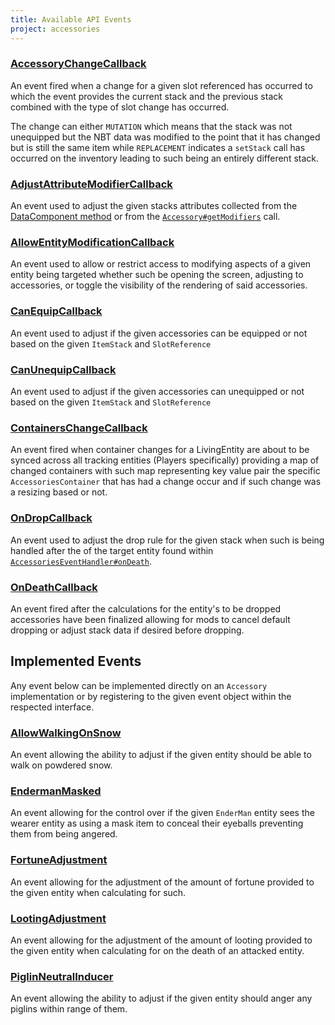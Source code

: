 ```yaml
---
title: Available API Events
project: accessories
---
```


### [AccessoryChangeCallback](https://github.com/wisp-forest/accessories/blob/fa06f044f5c7486b26a8c0774f7ca3edbd256cad/common/src/main/java/io/wispforest/accessories/api/events/AccessoryChangeCallback.java#L15)

An event fired when a change for a given slot referenced has occurred to which the event provides the current stack and the previous stack combined with the type of slot change has occurred. 

The change can either `MUTATION` which means that the stack was not unequipped but the NBT data was modified to the point that it has changed but is still the same item while `REPLACEMENT` indicates a `setStack` call has occurred on the inventory leading to such being an entirely different stack.

### [AdjustAttributeModifierCallback](https://github.com/wisp-forest/accessories/blob/fa06f044f5c7486b26a8c0774f7ca3edbd256cad/common/src/main/java/io/wispforest/accessories/api/events/AdjustAttributeModifierCallback.java#L16)

An event used to adjust the given stacks attributes collected from the [DataComponent method](https://github.com/wisp-forest/accessories/blob/a549372f7b6ac9a367d1b49a821759528cadce24/common/src/main/java/io/wispforest/accessories/api/components/AccessoryItemAttributeModifiers.java#L45) or from the [`Accessory#getModifiers`](https://github.com/wisp-forest/accessories/blob/a549372f7b6ac9a367d1b49a821759528cadce24/common/src/main/java/io/wispforest/accessories/api/Accessory.java#L81) call.

### [AllowEntityModificationCallback](https://github.com/wisp-forest/accessories/blob/fa06f044f5c7486b26a8c0774f7ca3edbd256cad/common/src/main/java/io/wispforest/accessories/api/events/AllowEntityModificationCallback.java#L22)

An event used to allow or restrict access to modifying aspects of a given entity being targeted whether such be opening the screen, adjusting to accessories, or toggle the visibility of the rendering of said accessories.

### [CanEquipCallback](https://github.com/wisp-forest/accessories/blob/fa06f044f5c7486b26a8c0774f7ca3edbd256cad/common/src/main/java/io/wispforest/accessories/api/events/CanEquipCallback.java#L21)

An event used to adjust if the given accessories can be equipped or not based on the given `ItemStack` and `SlotReference`

### [CanUnequipCallback](https://github.com/wisp-forest/accessories/blob/fa06f044f5c7486b26a8c0774f7ca3edbd256cad/common/src/main/java/io/wispforest/accessories/api/events/CanUnequipCallback.java#L15)

An event used to adjust if the given accessories can unequipped or not based on the given `ItemStack` and `SlotReference`

### [ContainersChangeCallback](https://github.com/wisp-forest/accessories/blob/fa06f044f5c7486b26a8c0774f7ca3edbd256cad/common/src/main/java/io/wispforest/accessories/api/events/ContainersChangeCallback.java#L17C18-L17C43)

An event fired when container changes for a LivingEntity are about to be synced across all tracking entities (Players specifically) providing a map of changed containers with such map representing key value pair the specific `AccessoriesContainer` that has had a change occur and if such change was a resizing based or not.

### [OnDropCallback](https://github.com/wisp-forest/accessories/blob/fa06f044f5c7486b26a8c0774f7ca3edbd256cad/common/src/main/java/io/wispforest/accessories/api/events/OnDropCallback.java#L19)

An event used to adjust the drop rule for the given stack when such is being handled after the of the target entity found within [`AccessoriesEventHandler#onDeath`](https://github.com/wisp-forest/accessories/blob/fa06f044f5c7486b26a8c0774f7ca3edbd256cad/common/src/main/java/io/wispforest/accessories/impl/AccessoriesEventHandler.java#L564).

### [OnDeathCallback](https://github.com/wisp-forest/accessories/blob/fa06f044f5c7486b26a8c0774f7ca3edbd256cad/common/src/main/java/io/wispforest/accessories/api/events/OnDeathCallback.java#L18)

An event fired after the calculations for the entity's to be dropped accessories have been finalized allowing for mods to cancel default dropping or adjust stack data if desired before dropping.

## Implemented Events

Any event below can be implemented directly on an `Accessory` implementation or by registering to the given event object within the respected interface.

### [AllowWalkingOnSnow](https://github.com/wisp-forest/accessories/blob/fa06f044f5c7486b26a8c0774f7ca3edbd256cad/common/src/main/java/io/wispforest/accessories/api/events/extra/AllowWalkingOnSnow.java#L20)

An event allowing the ability to adjust if the given entity should be able to walk on powdered snow.

### [EndermanMasked](https://github.com/wisp-forest/accessories/blob/fa06f044f5c7486b26a8c0774f7ca3edbd256cad/common/src/main/java/io/wispforest/accessories/api/events/extra/EndermanMasked.java#L20)

An event allowing for the control over if the given `EnderMan` entity sees the wearer entity as using a mask item to conceal their eyeballs preventing them from being angered.

### [FortuneAdjustment](https://github.com/wisp-forest/accessories/blob/fa06f044f5c7486b26a8c0774f7ca3edbd256cad/common/src/main/java/io/wispforest/accessories/api/events/extra/FortuneAdjustment.java#L18)

An event allowing for the adjustment of the amount of fortune provided to the given entity when calculating for such.

### [LootingAdjustment](https://github.com/wisp-forest/accessories/blob/fa06f044f5c7486b26a8c0774f7ca3edbd256cad/common/src/main/java/io/wispforest/accessories/api/events/extra/LootingAdjustment.java#L17)

An event allowing for the adjustment of the amount of looting provided to the given entity when calculating for on the death of an attacked entity.

### [PiglinNeutralInducer](https://github.com/wisp-forest/accessories/blob/fa06f044f5c7486b26a8c0774f7ca3edbd256cad/common/src/main/java/io/wispforest/accessories/api/events/extra/PiglinNeutralInducer.java#L19)

An event allowing the ability to adjust if the given entity should anger any piglins within range of them.